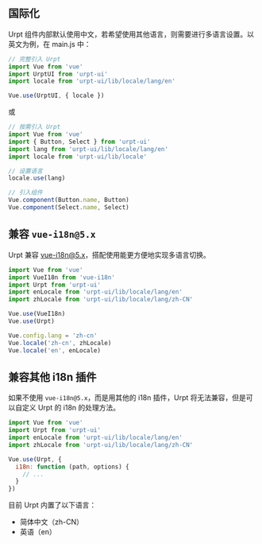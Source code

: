 ## 国际化

Urpt 组件内部默认使用中文，若希望使用其他语言，则需要进行多语言设置。以英文为例，在 main.js 中：

```javascript
// 完整引入 Urpt
import Vue from 'vue'
import UrptUI from 'urpt-ui'
import locale from 'urpt-ui/lib/locale/lang/en'

Vue.use(UrptUI, { locale })
```

或

```javascript
// 按需引入 Urpt
import Vue from 'vue'
import { Button, Select } from 'urpt-ui'
import lang from 'urpt-ui/lib/locale/lang/en'
import locale from 'urpt-ui/lib/locale'

// 设置语言
locale.use(lang)

// 引入组件
Vue.component(Button.name, Button)
Vue.component(Select.name, Select)
```


## 兼容 `vue-i18n@5.x`

Urpt 兼容 [vue-i18n@5.x](https://github.com/kazupon/vue-i18n)，搭配使用能更方便地实现多语言切换。

```javascript
import Vue from 'vue'
import VueI18n from 'vue-i18n'
import Urpt from 'urpt-ui'
import enLocale from 'urpt-ui/lib/locale/lang/en'
import zhLocale from 'urpt-ui/lib/locale/lang/zh-CN'

Vue.use(VueI18n)
Vue.use(Urpt)

Vue.config.lang = 'zh-cn'
Vue.locale('zh-cn', zhLocale)
Vue.locale('en', enLocale)
```

## 兼容其他 i18n 插件
如果不使用 `vue-i18n@5.x`，而是用其他的 i18n 插件，Urpt 将无法兼容，但是可以自定义 Urpt 的 i18n 的处理方法。

```javascript
import Vue from 'vue'
import Urpt from 'urpt-ui'
import enLocale from 'urpt-ui/lib/locale/lang/en'
import zhLocale from 'urpt-ui/lib/locale/lang/zh-CN'

Vue.use(Urpt, {
  i18n: function (path, options) {
    // ...
  }
})
```

目前 Urpt 内置了以下语言：
<ul class="language-list">
  <li>简体中文（zh-CN）</li>
  <li>英语（en）</li>
</ul>

